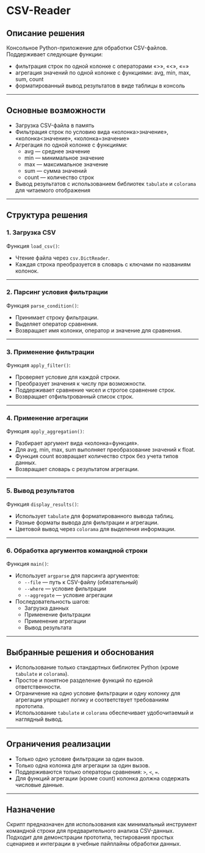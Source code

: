 # CSV-Reader
## Описание решения
Консольное Python-приложение для обработки CSV-файлов.  
Поддерживает следующие функции:
- фильтрация строк по одной колонке с операторами «>», «<», «=»
- агрегация значений по одной колонке с функциями: avg, min, max, sum, count
- форматированный вывод результатов в виде таблицы в консоль
---
## Основные возможности
- Загрузка CSV-файла в память
- Фильтрация строк по условию вида «колонка>значение», «колонка<значение», «колонка=значение»
- Агрегация по одной колонке с функциями:
  - avg — среднее значение
  - min — минимальное значение
  - max — максимальное значение
  - sum — сумма значений
  - count — количество строк
- Вывод результатов с использованием библиотек `tabulate` и `colorama` для читаемого отображения
---
## Структура решения
### 1. Загрузка CSV
Функция `load_csv()`:
- Чтение файла через `csv.DictReader`.
- Каждая строка преобразуется в словарь с ключами по названиям колонок.
---
### 2. Парсинг условия фильтрации
Функция `parse_condition()`:
- Принимает строку фильтрации.
- Выделяет оператор сравнения.
- Возвращает имя колонки, оператор и значение для сравнения.
---
### 3. Применение фильтрации
Функция `apply_filter()`:
- Проверяет условие для каждой строки.
- Преобразует значения к числу при возможности.
- Поддерживает сравнение чисел и строгое сравнение строк.
- Возвращает отфильтрованный список строк.
---
### 4. Применение агрегации
Функция `apply_aggregation()`:
- Разбирает аргумент вида «колонка=функция».
- Для avg, min, max, sum выполняет преобразование значений к float.
- Функция count возвращает количество строк без учета типов данных.
- Возвращает словарь с результатом агрегации.
---
### 5. Вывод результатов
Функция `display_results()`:
- Использует `tabulate` для форматированного вывода таблиц.
- Разные форматы вывода для фильтрации и агрегации.
- Цветовой вывод через `colorama` для выделения информации.
---
### 6. Обработка аргументов командной строки
Функция `main()`:
- Использует `argparse` для парсинга аргументов:
  - `--file` — путь к CSV-файлу (обязательный)
  - `--where` — условие фильтрации
  - `--aggregate` — условие агрегации
- Последовательность шагов:
  - Загрузка данных
  - Применение фильтрации
  - Применение агрегации
  - Вывод результата
---
## Выбранные решения и обоснования
- Использование только стандартных библиотек Python (кроме `tabulate` и `colorama`).
- Простое и понятное разделение функций по единой ответственности.
- Ограничение на одно условие фильтрации и одну колонку для агрегации упрощает логику и соответствует требованиям прототипа.
- Использование `tabulate` и `colorama` обеспечивает удобочитаемый и наглядный вывод.
---
## Ограничения реализации
- Только одно условие фильтрации за один вызов.
- Только одна колонка для агрегации за один вызов.
- Поддерживаются только операторы сравнения: `>`, `<`, `=`.
- Для функций агрегации (кроме count) колонка должна содержать числовые данные.
---
## Назначение
Скрипт предназначен для использования как минимальный инструмент командной строки для предварительного анализа CSV-данных.  
Подходит для демонстрации прототипа, тестирования простых сценариев и интеграции в учебные пайплайны обработки данных.